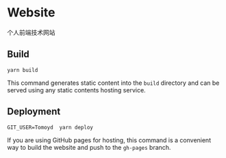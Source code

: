 # Website

个人前端技术网站

## Build

```console
yarn build
```

This command generates static content into the `build` directory and can be served using any static contents hosting service.

## Deployment

```console
GIT_USER=Tomoyd  yarn deploy
```

If you are using GitHub pages for hosting, this command is a convenient way to build the website and push to the `gh-pages` branch.
